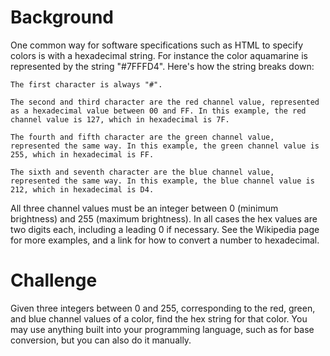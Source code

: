 # Background

One common way for software specifications such as HTML to specify colors is with a hexadecimal string. For instance the color aquamarine is represented by the string "#7FFFD4". Here's how the string breaks down:

    The first character is always "#".

    The second and third character are the red channel value, represented as a hexadecimal value between 00 and FF. In this example, the red channel value is 127, which in hexadecimal is 7F.

    The fourth and fifth character are the green channel value, represented the same way. In this example, the green channel value is 255, which in hexadecimal is FF.

    The sixth and seventh character are the blue channel value, represented the same way. In this example, the blue channel value is 212, which in hexadecimal is D4.

All three channel values must be an integer between 0 (minimum brightness) and 255 (maximum brightness). In all cases the hex values are two digits each, including a leading 0 if necessary. See the Wikipedia page for more examples, and a link for how to convert a number to hexadecimal.

# Challenge

Given three integers between 0 and 255, corresponding to the red, green, and blue channel values of a color, find the hex string for that color. You may use anything built into your programming language, such as for base conversion, but you can also do it manually.
